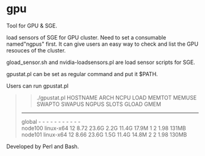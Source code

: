 gpu
===

Tool for GPU & SGE.

load sensors of SGE for GPU cluster. Need to set a consumable named"ngpus" first. It can give users an easy way to check and list the GPU resouces of the cluster.

gload_sensor.sh and nvidia-loadsensors.pl are load sensor scripts for SGE. 

gpustat.pl can be set as regular command and put it $PATH.

Users can run gpustat.pl

>>./gpustat.pl
>HOSTNAME                ARCH         NCPU  LOAD  MEMTOT  MEMUSE  SWAPTO  SWAPUS  NGPUS  SLOTS  GLOAD  GMEM
>-----------------------------------------------------------------------------------------------------------
>global                  -               -     -       -       -       -       -    -     -      -      -   
>node100                 linux-x64      12  8.72   23.6G    2.2G   11.4G   17.9M    1     2     1.98   131MB 
>node101                 linux-x64      12  8.66   23.6G    1.5G   11.4G   14.8M    2     2     1.98   130MB 

Developed by Perl and Bash.

